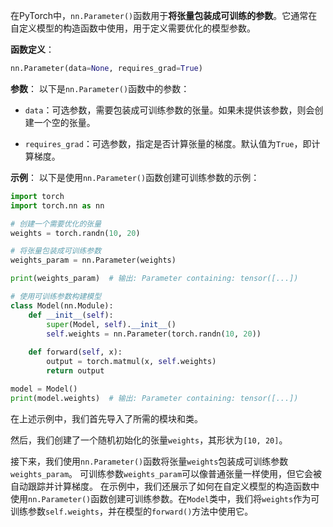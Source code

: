 在PyTorch中，`nn.Parameter()`函数用于**将张量包装成可训练的参数**。它通常在自定义模型的构造函数中使用，用于定义需要优化的模型参数。

**函数定义**：
```python
nn.Parameter(data=None, requires_grad=True)
```

**参数**：
以下是`nn.Parameter()`函数中的参数：

- `data`：可选参数，需要包装成可训练参数的张量。如果未提供该参数，则会创建一个空的张量。

- `requires_grad`：可选参数，指定是否计算张量的梯度。默认值为`True`，即计算梯度。

**示例**：
以下是使用`nn.Parameter()`函数创建可训练参数的示例：

```python
import torch
import torch.nn as nn

# 创建一个需要优化的张量
weights = torch.randn(10, 20)

# 将张量包装成可训练参数
weights_param = nn.Parameter(weights)

print(weights_param)  # 输出: Parameter containing: tensor([...])

# 使用可训练参数构建模型
class Model(nn.Module):
    def __init__(self):
        super(Model, self).__init__()
        self.weights = nn.Parameter(torch.randn(10, 20))
    
    def forward(self, x):
        output = torch.matmul(x, self.weights)
        return output

model = Model()
print(model.weights)  # 输出: Parameter containing: tensor([...])
```

在上述示例中，我们首先导入了所需的模块和类。

然后，我们创建了一个随机初始化的张量`weights`，其形状为`[10, 20]`。

接下来，我们使用`nn.Parameter()`函数将张量`weights`包装成可训练参数`weights_param`。
可训练参数`weights_param`可以像普通张量一样使用，但它会被自动跟踪并计算梯度。
在示例中，我们还展示了如何在自定义模型的构造函数中使用`nn.Parameter()`函数创建可训练参数。在`Model`类中，我们将`weights`作为可训练参数`self.weights`，并在模型的`forward()`方法中使用它。